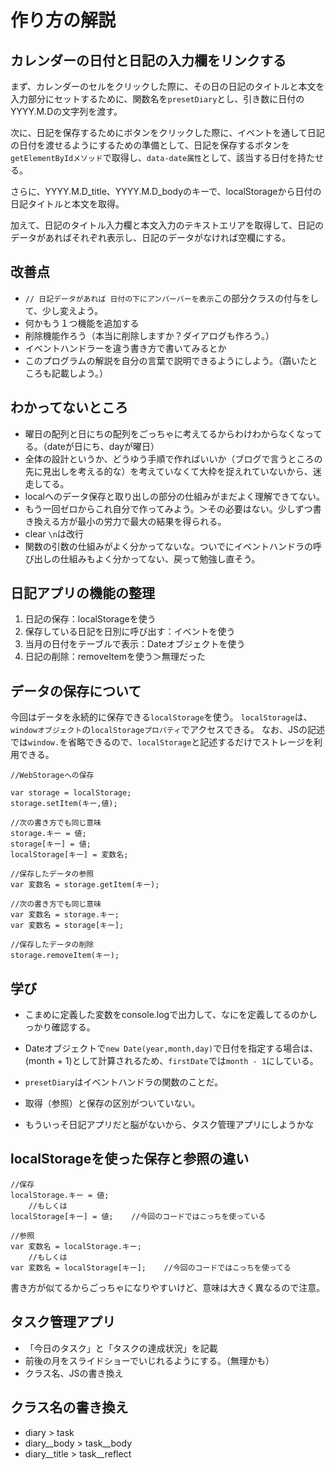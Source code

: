 # 作り方の解説

## カレンダーの日付と日記の入力欄をリンクする
まず、カレンダーのセルをクリックした際に、その日の日記のタイトルと本文を入力部分にセットするために、関数名を`presetDiary`とし、引き数に日付のYYYY.M.Dの文字列を渡す。

次に、日記を保存するためにボタンをクリックした際に、イベントを通して日記の日付を渡せるようにするための準備として、日記を保存するボタンを`getElementByIdメソッド`で取得し、`data-date属性`として、該当する日付を持たせる。

さらに、YYYY.M.D_title、YYYY.M.D_bodyのキーで、localStorageから日付の日記タイトルと本文を取得。

加えて、日記のタイトル入力欄と本文入力のテキストエリアを取得して、日記のデータがあればそれぞれ表示し、日記のデータがなければ空欄にする。

## 改善点
* `// 日記データがあれば 日付の下にアンバーバーを表示`この部分クラスの付与をして、少し変えよう。
* 何かもう１つ機能を追加する
* 削除機能作ろう（本当に削除しますか？ダイアログも作ろう。）
* イベントハンドラーを違う書き方で書いてみるとか
* このプログラムの解説を自分の言葉で説明できるようにしよう。（躓いたところも記載しよう。）

## わかってないところ
* 曜日の配列と日にちの配列をごっちゃに考えてるからわけわからなくなってる。（dateが日にち、dayが曜日）
* 全体の設計というか、どうゆう手順で作ればいいか（ブログで言うところの先に見出しを考える的な）を考えていなくて大枠を捉えれていないから、迷走してる。
* localへのデータ保存と取り出しの部分の仕組みがまだよく理解できてない。
* もう一回ゼロからこれ自分で作ってみよう。＞その必要はない。少しずつ書き換える方が最小の労力で最大の結果を得られる。
* clear `\n`は改行
* 関数の引数の仕組みがよく分かってないな。ついでにイベントハンドラの呼び出しの仕組みもよく分かってない、戻って勉強し直そう。


## 日記アプリの機能の整理
1. 日記の保存：localStorageを使う
2. 保存している日記を日別に呼び出す：イベントを使う
3. 当月の日付をテーブルで表示：Dateオブジェクトを使う
4. 日記の削除：removeItemを使う＞無理だった


## データの保存について
今回はデータを永続的に保存できる`localStorage`を使う。
`localStorage`は、`windowオブジェクト`の`localStorageプロパティ`でアクセスできる。
なお、JSの記述では`window.`を省略できるので、`localStorage`と記述するだけでストレージを利用できる。

```
//WebStorageへの保存

var storage = localStorage;
storage.setItem(キー,値);

//次の書き方でも同じ意味
storage.キー = 値;
storage[キー] = 値;
localStorage[キー] = 変数名;

//保存したデータの参照
var 変数名 = storage.getItem(キー);

//次の書き方でも同じ意味
var 変数名 = storage.キー;
var 変数名 = storage[キー];

//保存したデータの削除
storage.removeItem(キー);
```
## 学び
* こまめに定義した変数をconsole.logで出力して、なにを定義してるのかしっかり確認する。

* Dateオブジェクトで`new Date(year,month,day)`で日付を指定する場合は、(month + 1)として計算されるため、`firstDate`では`month - 1`にしている。

* `presetDiary`はイベントハンドラの関数のことだ。

* 取得（参照）と保存の区別がついていない。

* もういっそ日記アプリだと脳がないから、タスク管理アプリにしようかな



## localStorageを使った保存と参照の違い

```
//保存
localStorage.キー = 値;
    //もしくは
localStorage[キー] = 値;    //今回のコードではこっちを使っている
```

```
//参照
var 変数名 = localStorage.キー;
    //もしくは
var 変数名 = localStorage[キー];    //今回のコードではこっちを使ってる
```
書き方が似てるからごっちゃになりやすいけど、意味は大きく異なるので注意。

## タスク管理アプリ
* 「今日のタスク」と「タスクの達成状況」を記載
* 前後の月をスライドショーでいじれるようにする。（無理かも）
* クラス名、JSの書き換え

## クラス名の書き換え
* diary > task
* diary__body > task__body
* diary__title > task__reflect
